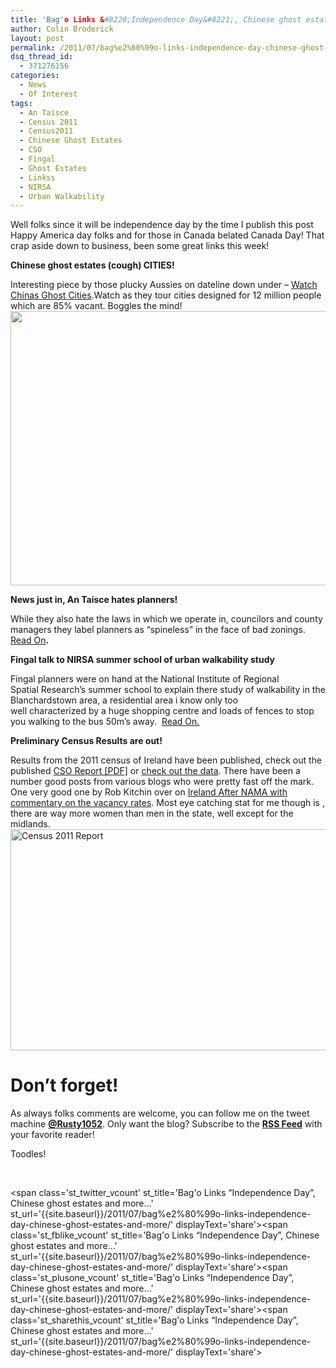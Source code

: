 ```yaml
---
title: 'Bag'o Links &#8220;Independence Day&#8221;, Chinese ghost estates and more&#8230;'
author: Colin Broderick
layout: post
permalink: /2011/07/bag%e2%80%99o-links-independence-day-chinese-ghost-estates-and-more/
dsq_thread_id:
  - 371276156
categories:
  - News
  - Of Interest
tags:
  - An Taisce
  - Census 2011
  - Census2011
  - Chinese Ghost Estates
  - CSO
  - Fingal
  - Ghost Estates
  - Linkss
  - NIRSA
  - Urban Walkability
---
```

Well folks since it will be independence day by the time I publish this post Happy America day folks and for those in Canada belated Canada Day! That crap aside down to business, been some great links this week!

**Chinese ghost estates (cough) CITIES!**

Interesting piece by those plucky Aussies on dateline down under &#8211; [Watch Chinas Ghost Cities][1].Watch as they tour cities designed for 12 million people which are 85% vacant. Boggles the mind!  
[<img class="size-full wp-image-1498 alignnone" title="China Ghost Estates" src="{{site.baseurl}}/wp-content/uploads/2011/07/Screen-shot-2011-07-04-at-00.02.52.png" alt="" width="636" height="439" />][1]

**News just in, An Taisce hates planners!**

While they also hate the laws in which we operate in, councilors and county managers they label planners as &#8220;spineless&#8221; in the face of bad zonings. [Read On][2]**.**

**Fingal talk to NIRSA summer school of urban walkability study**

Fingal planners were on hand at the National Institute of Regional Spatial Research&#8217;s summer school to explain there study of walkability in the Blanchardstown area, a residential area i know only too well characterized by a huge shopping centre and loads of fences to stop you walking to the bus 50m&#8217;s away.  [Read On.][3]

**Preliminary Census Results are out!**

Results from the 2011 census of Ireland have been published, check out the published [CSO Report [PDF]][4] or [check out the data][5]. There have been a number good posts from various blogs who were pretty fast off the mark. One very good one by Rob Kitchin over on [Ireland After NAMA with commentary on the vacancy rates][6]. Most eye catching stat for me though is , there are way more women than men in the state, well except for the midlands.  
[<img class="size-full wp-image-1500 alignnone" title="Census 2011 Report" src="{{site.baseurl}}/wp-content/uploads/2011/07/Screen-shot-2011-07-04-at-00.14.54.png" alt="Census 2011 Report" width="638" height="354" />][7]

# Don&#8217;t forget!

As always folks comments are welcome, you can follow me on the tweet machine **<a title="Follow me on Twitter" href="http://twitter.com/#!/rusty1052" target="_blank">@Rusty1052</a>**. Only want the blog? Subscribe to the **<a title="RSS Feed" href="http://feeds.feedburner.com/AnIrishPlanningStudentsBlog" target="_blank">RSS Feed</a>** with your favorite reader!

Toodles!

&nbsp;

<span class='st\_twitter\_vcount' st\_title='Bag'o Links &#8220;Independence Day&#8221;, Chinese ghost estates and more&#8230;' st\_url='{{site.baseurl}}/2011/07/bag%e2%80%99o-links-independence-day-chinese-ghost-estates-and-more/' displayText='share'></span><span class='st\_fblike\_vcount' st\_title='Bag'o Links &#8220;Independence Day&#8221;, Chinese ghost estates and more&#8230;' st\_url='{{site.baseurl}}/2011/07/bag%e2%80%99o-links-independence-day-chinese-ghost-estates-and-more/' displayText='share'></span><span class='st\_plusone\_vcount' st\_title='Bag'o Links &#8220;Independence Day&#8221;, Chinese ghost estates and more&#8230;' st\_url='{{site.baseurl}}/2011/07/bag%e2%80%99o-links-independence-day-chinese-ghost-estates-and-more/' displayText='share'></span><span class='st\_sharethis\_vcount' st\_title='Bag'o Links &#8220;Independence Day&#8221;, Chinese ghost estates and more&#8230;' st\_url='{{site.baseurl}}/2011/07/bag%e2%80%99o-links-independence-day-chinese-ghost-estates-and-more/' displayText='share'></span>

 [1]: http://www.sbs.com.au/dateline/story/watch/id/601007/n/China-s-Ghost-Cities
 [2]: http://www.irishtimes.com/newspaper/ireland/2011/0702/1224299940242.html
 [3]: http://www.irishtimes.com/newspaper/ireland/2011/0702/1224299940197.html
 [4]: http://cso.ie/census/documents/Prelim%20complete.pdf "Census 2011 Full Report"
 [5]: http://cso.ie/census/2011_preliminaryreport.htm "Census 2011 Data"
 [6]: http://irelandafternama.wordpress.com/2011/07/01/geographic-variation-in-housing-vacancy-2011/
 [7]: http://cso.ie/census/documents/Prelim%20complete.pdf